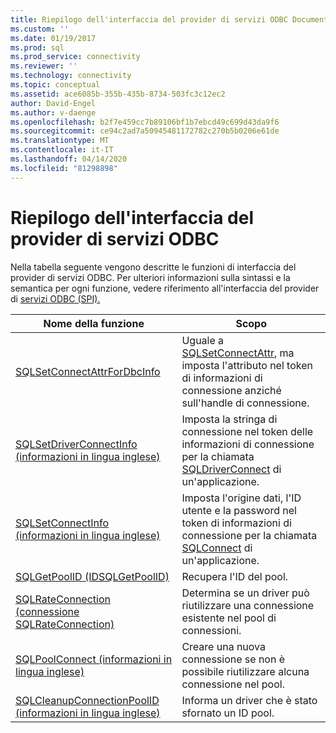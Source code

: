 ```yaml
---
title: Riepilogo dell'interfaccia del provider di servizi ODBC Documenti Microsoft
ms.custom: ''
ms.date: 01/19/2017
ms.prod: sql
ms.prod_service: connectivity
ms.reviewer: ''
ms.technology: connectivity
ms.topic: conceptual
ms.assetid: ace6085b-355b-435b-8734-503fc3c12ec2
author: David-Engel
ms.author: v-daenge
ms.openlocfilehash: b2f7e459cc7b89106bf1b7ebcd49c699d43da9f6
ms.sourcegitcommit: ce94c2ad7a50945481172782c270b5b0206e61de
ms.translationtype: MT
ms.contentlocale: it-IT
ms.lasthandoff: 04/14/2020
ms.locfileid: "81298898"
---
```

# <a name="odbc-service-provider-interface-summary"></a>Riepilogo dell'interfaccia del provider di servizi ODBC
Nella tabella seguente vengono descritte le funzioni di interfaccia del provider di servizi ODBC. Per ulteriori informazioni sulla sintassi e la semantica per ogni funzione, vedere riferimento all'interfaccia del provider di [servizi ODBC (SPI).](../../../odbc/reference/syntax/odbc-service-provider-interface-spi-reference.md)  
  
|Nome della funzione|Scopo|  
|-------------------|-------------|  
|[SQLSetConnectAttrForDbcInfo](../../../odbc/reference/syntax/sqldatasourcetodriver-function.md)|Uguale a [SQLSetConnectAttr](../../../odbc/reference/syntax/sqlsetconnectattr-function.md), ma imposta l'attributo nel token di informazioni di connessione anziché sull'handle di connessione.|  
|[SQLSetDriverConnectInfo (informazioni in lingua inglese)](../../../odbc/reference/syntax/sqldrivertodatasource-function.md)|Imposta la stringa di connessione nel token delle informazioni di connessione per la chiamata [SQLDriverConnect](../../../odbc/reference/syntax/sqldriverconnect-function.md) di un'applicazione.|  
|[SQLSetConnectInfo (informazioni in lingua inglese)](../../../odbc/reference/syntax/sqldatasourcetodriver-function.md)|Imposta l'origine dati, l'ID utente e la password nel token di informazioni di connessione per la chiamata [SQLConnect](../../../odbc/reference/syntax/sqlconnect-function.md) di un'applicazione.|  
|[SQLGetPoolID (IDSQLGetPoolID)](../../../odbc/reference/syntax/sqldatasourcetodriver-function.md)|Recupera l'ID del pool.|  
|[SQLRateConnection (connessione SQLRateConnection)](../../../odbc/reference/syntax/sqldatasourcetodriver-function.md)|Determina se un driver può riutilizzare una connessione esistente nel pool di connessioni.|  
|[SQLPoolConnect (informazioni in lingua inglese)](../../../odbc/reference/syntax/sqldatasourcetodriver-function.md)|Creare una nuova connessione se non è possibile riutilizzare alcuna connessione nel pool.|  
|[SQLCleanupConnectionPoolID (informazioni in lingua inglese)](../../../odbc/reference/syntax/sqldatasourcetodriver-function.md)|Informa un driver che è stato sfornato un ID pool.|
